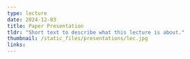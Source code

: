 ```yaml
---
type: lecture
date: 2024-12-03
title: Paper Presentation
tldr: "Short text to describe what this lecture is about."
thumbnail: /static_files/presentations/lec.jpg
links: 
---
```

